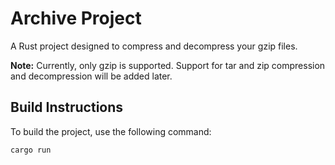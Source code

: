 # Archive Project

A Rust project designed to compress and decompress your gzip files.

**Note:** Currently, only gzip is supported. Support for tar and zip compression and decompression will be added later.

## Build Instructions

To build the project, use the following command:

```sh
cargo run

